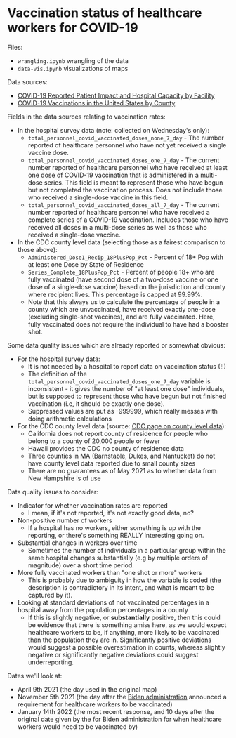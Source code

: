 # Vaccination status of healthcare workers for COVID-19

Files:
- `wrangling.ipynb` wrangling of the data
- `data-vis.ipynb` visualizations of maps

Data sources:
- [COVID-19 Reported Patient Impact and Hospital Capacity by Facility](https://healthdata.gov/Hospital/COVID-19-Reported-Patient-Impact-and-Hospital-Capa/anag-cw7u)
- [COVID-19 Vaccinations in the United States by County](https://data.cdc.gov/Vaccinations/COVID-19-Vaccinations-in-the-United-States-County/8xkx-amqh)

Fields in the data sources relating to vaccination rates: 
- In the hospital survey data (note: collected on Wednesday's only):
    - `total_personnel_covid_vaccinated_doses_none_7_day` - The number reported 
        of healthcare personnel who have not yet received a single vaccine dose.
    - `total_personnel_covid_vaccinated_doses_one_7_day` - The current number 
        reported of healthcare personnel who have received at least one dose 
        of COVID-19 vaccination that is administered 
        in a multi-dose series. This field is meant to represent those who have
        begun but not completed the vaccination process. Does not include those 
        who received a single-dose vaccine in this field.
    - `total_personnel_covid_vaccinated_doses_all_7_day` - The current number 
        reported of healthcare personnel who have received a complete series 
        of a COVID-19 vaccination. Includes those who have received all doses 
        in a multi-dose series as well as those who received a single-dose vaccine.
- In the CDC county level data (selecting those as a 
fairest comparison to those above):
    - `Administered_Dose1_Recip_18PlusPop_Pct` - Percent of 18+ Pop 
    with at least one Dose by State of Residence
    - `Series_Complete_18PlusPop_Pct` - Percent of people 18+ who are 
    fully vaccinated (have second dose of a two-dose vaccine or one 
    dose of a single-dose vaccine) based on the jurisdiction and county
    where recipient lives. This percentage is capped at 99.99%.
    - Note that this always us to calculate the percentage of people
    in a county which are unvaccinated, have received exactly one-dose
    (excluding single-shot vaccines), and are fully vaccinated. Here,
    fully vaccinated does not require the individual to have had
    a booster shot.

Some data quality issues which are already reported or somewhat obvious:
- For the hospital survey data:
    - It is not needed by a hospital to report data on vaccination status (!!)
    - The definition of the `total_personnel_covid_vaccinated_doses_one_7_day`
    variable is inconsistent - it gives the number of "at least one dose"
    individuals, but is supposed to represent those who have begun but
    not finished vaccination (i.e, it should be exactly one dose). 
    - Suppressed values are put as -999999, which really messes with
    doing arithmetic calculations
- For the CDC county level data (source: [CDC page on county level data](https://www.cdc.gov/coronavirus/2019-ncov/vaccines/distributing/reporting-counties.html)):
    - California does not report county of residence for people
    who belong to a county of 20,000 people or fewer
    - Hawaii provides the CDC no county of residence data
    - Three counties in MA (Barnstable, Dukes, and Nantucket) do
    not have county level data reported due to small county sizes
    - There are no guarantees as of May 2021 as to whether
    data from New Hampshire is of use

Data quality issues to consider:
- Indicator for whether vaccination rates are reported
    - I mean, if it's not reported, it's not exactly good data, no?
- Non-positive number of workers
    - If a hospital has no workers, either something is up
    with the reporting, or there's something REALLY 
    interesting going on.
- Substantial changes in workers over time
    - Sometimes the number of individuals in a particular group
    within the same hospital changes substantially (e.g by
    multiple orders of magnitude) over a short time period.
- More fully vaccinated workers than "one shot or more" workers
    - This is probably due to ambiguity in how the variable
    is coded (the description is contradictory in its
    intent, and what is meant to be captured by it).
- Looking at standard deviations of not vaccinated percentages
in a hospital away from the population percentages in a county
    - If this is slightly negative, or **substantially** positive,
    then this could be evidence that there is something amiss here,
    as we would expect healthcare workers to be, if anything,
    more likely to be vaccinated than the population they are in.
    Significantly positive deviations would suggest a possible
    overestimation in counts, whereas slightly negative or
    significantly negative deviations could suggest underreporting.


Dates we'll look at:
- April 9th 2021 (the day used in the original map)
- November 5th 2021 (the day after the [Biden administration](https://www.whitehouse.gov/briefing-room/statements-releases/2021/11/04/fact-sheet-biden-administration-announces-details-of-two-major-vaccination-policies/) announced
a requirement for healthcare workers to be vaccinated)
- January 14th 2022 (the most recent response, and 10 days after
the original date given by the for Biden administration for when
healthcare workers would need to be vaccinated by)

